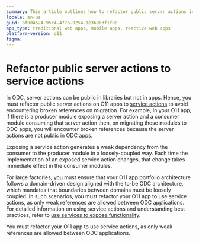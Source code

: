 ```yaml
---
summary: This article outlines how to refactor public server actions in your O11 apps to service actions for compatibility with OutSystems Developer Cloud (ODC).
locale: en-us
guid: bf0d4524-95c4-477b-9254-1e369a3f1f80
app_type: traditional web apps, mobile apps, reactive web apps
platform-version: o11
figma: 
---
```


# Refactor public server actions to service actions

In ODC, server actions can be public in libraries but not in apps. Hence, you must refactor public server actions on O11 apps to [service actions](https://success.outsystems.com/documentation/outsystems_developer_cloud/building_apps/app_architecture/service_actions/#) to avoid encountering broken references on migration. For example, in your O11 app, if there is a producer module exposing a server action and a consumer module consuming that server action then, on migrating these modules to ODC apps, you will encounter broken references because the server actions are not public in ODC apps.

 Exposing a service action generates a weak dependency from the consumer to the producer module in a loosely-coupled way. Each time the implementation of an exposed service action changes, that change takes immediate effect in the consumer modules. 
 
 For large factories, you must ensure that your O11 app portfolio architecture follows a domain-driven design aligned with the to-be ODC architecture, which mandates that boundaries between domains must be loosely coupled. In such scenarios, you must refactor your O11 app to use service actions, as only weak references are allowed between ODC applications. For detailed information on using service actions and understanding best practices, refer to [use services to expose functionality](../../../develop/reuse-and-refactor/services.md).

 You must refactor your O11 app to use service actions, as only weak references are allowed between ODC applications. 
